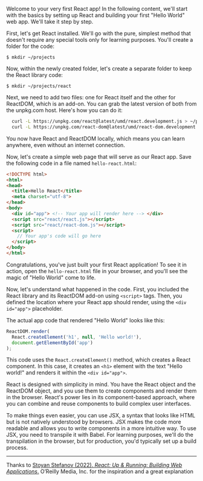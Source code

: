 Welcome to your very first React app! In the following content, we'll start with the basics by setting up React and building your first "Hello World" web app. We'll take it step by step.

First, let's get React installed. We'll go with the pure, simplest method that doesn't require any special tools only for learning purposes. You'll create a folder for the code:

```
$ mkdir ~/projects
```

Now, within the newly created folder, let's create a separate folder to keep the React library code:

```
$ mkdir ~/projects/react
```

Next, we need to add two files: one for React itself and the other for ReactDOM, which is an add-on. You can grab the latest version of both from the unpkg.com host. Here's how you can do it:

```sh
  curl -L https://unpkg.com/react@latest/umd/react.development.js > ~/projects/react/react.js
  curl -L https://unpkg.com/react-dom@latest/umd/react-dom.development.js > ~/projects/react/react-dom.js
```

You now have React and ReactDOM locally, which means you can learn anywhere, even without an internet connection.

Now, let's create a simple web page that will serve as our React app. Save the following code in a file named `hello-react.html`:

```html
<!DOCTYPE html>
<html>
<head>
  <title>Hello React</title>
  <meta charset="utf-8">
</head>
<body>
  <div id="app"> <!-- Your app will render here --> </div>
  <script src="react/react.js"></script>
  <script src="react/react-dom.js"></script>
  <script>
    // Your app's code will go here
  </script>
</body>
</html>
```

Congratulations, you've just built your first React application! To see it in action, open the `hello-react.html` file in your browser, and you'll see the magic of "Hello World" come to life.

Now, let's understand what happened in the code. First, you included the React library and its ReactDOM add-on using `<script>` tags. Then, you defined the location where your React app should render, using the `<div id="app">` placeholder.

The actual app code that rendered "Hello World" looks like this:

```javascript
ReactDOM.render(
  React.createElement('h1', null, 'Hello world!'),
  document.getElementById('app')
);
```

This code uses the `React.createElement()` method, which creates a React component. In this case, it creates an `<h1>` element with the text "Hello world!" and renders it within the `<div id="app">`.

React is designed with simplicity in mind. You have the React object and the ReactDOM object, and you use them to create components and render them in the browser. React's power lies in its component-based approach, where you can combine and reuse components to build complex user interfaces.

To make things even easier, you can use JSX, a syntax that looks like HTML but is not natively understood by browsers. JSX makes the code more readable and allows you to write components in a more intuitive way. To use JSX, you need to transpile it with Babel. For learning purposes, we'll do the transpilation in the browser, but for production, you'd typically set up a build process.

---
Thanks to [Stoyan Stefanov (2022). _React: Up & Running: Building Web Applications_.](https://www.oreilly.com/library/view/react-up/9781492051459/) O’Reilly Media, Inc. for the inspiration and a great explanation
